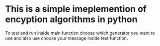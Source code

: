 # This is a simple imeplemention of encyption algorithms in python

To test and run inside main function choose which generator you want to use and also use choose your message inside test function.